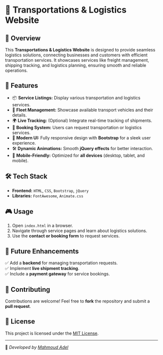 # 🚛 Transportations & Logistics Website  

## 📌 Overview  
This **Transportations & Logistics Website** is designed to provide seamless logistics solutions, connecting businesses and customers with efficient transportation services. It showcases services like freight management, shipping tracking, and logistics planning, ensuring smooth and reliable operations.  

## 🚀 Features  
- 📦 **Service Listings:** Display various transportation and logistics services.  
- 🚛 **Fleet Management:** Showcase available transport vehicles and their details.  
- 🌍 **Live Tracking:** (Optional) Integrate real-time tracking of shipments.  
- 📄 **Booking System:** Users can request transportation or logistics services.  
- 🎨 **Modern UI:** Fully responsive design with **Bootstrap** for a sleek user experience.  
- 🛠 **Dynamic Animations:** Smooth **jQuery effects** for better interaction.  
- 📱 **Mobile-Friendly:** Optimized for **all devices** (desktop, tablet, and mobile).  

## 🛠 Tech Stack  
- **Frontend:** `HTML`, `CSS`, `Bootstrap`, `jQuery`  
- **Libraries:** `FontAwesome`, `Animate.css`   

## 🎮 Usage  
1. Open `index.html` in a browser.  
2. Navigate through service pages and learn about logistics solutions.  
3. Use the **contact or booking form** to request services.  

## 🔮 Future Enhancements  
✅ Add a **backend** for managing transportation requests.  
✅ Implement **live shipment tracking**.  
✅ Include a **payment gateway** for service bookings.  

## 🤝 Contributing  
Contributions are welcome! Feel free to **fork** the repository and submit a **pull request**.  

## 📜 License  
This project is licensed under the [MIT License](https://opensource.org/licenses/MIT).  

---  
🚀 *Developed by [Mahmoud Adel](https://github.com/mahmoudadel810)*  
